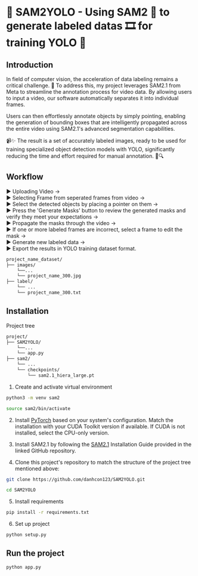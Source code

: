 # 🚀 SAM2YOLO - Using SAM2 🤖 to generate labeled datas 🎞️ for training YOLO 🚀
  
  
## Introduction
  
In field of computer vision, the acceleration of data labeling remains a critical challenge. 🎯 To address this, my project leverages SAM2.1 from Meta to streamline the annotation process for video data. By allowing users to input a video, our software automatically separates it into individual frames.  

Users can then effortlessly annotate objects by simply pointing, enabling the generation of bounding boxes that are intelligently propagated across the entire video using SAM2.1's advanced segmentation capabilities.  

📹✨ The result is a set of accurately labeled images, ready to be used for training specialized object detection models with YOLO, significantly reducing the time and effort required for manual annotation. 🚀🔍  
  
  
  
## Workflow
  
▶️ Uploading Video ->  
▶️ Selecting Frame from seperated frames from video ->  
▶️ Select the detected objects by placing a pointer on them ->  
▶️ Press the 'Generate Masks' button to review the generated masks and verify they meet your expectations ->  
▶️ Propagate the masks through the video ->  
▶️ If one or more labeled frames are incorrect, select a frame to edit the mask ->  
▶️ Generate new labeled data ->  
▶️ Export the results in YOLO training dataset format. 
```bash
project_name_dataset/
├── images/
    └──...
    └── project_name_300.jpg
├── label/
    └── ...
    └── project_name_300.txt
```                


## Installation

  
Project tree
```bash
project/
├── SAM2YOLO/
    └──...
    └── app.py
├── sam2/
    └── ...
    └── checkpoints/
        └── sam2.1_hiera_large.pt
```
  
1. Create and activate virtual environment
```bash
python3 -m venv sam2

source sam2/bin/activate
```

2. Install [PyTorch](https://pytorch.org/get-started/locally/) based on your system's configuration. Match the installation with your CUDA Toolkit version if available. If CUDA is not installed, select the CPU-only version.

3. Install SAM2.1 by following the [SAM2.1](https://github.com/facebookresearch/sam2/blob/main/INSTALL.md) Installation Guide provided in the linked GitHub repository.

4. Clone this project's repository to match the structure of the project tree mentioned above:
```bash
git clone https://github.com/danhcon123/SAM2YOLO.git

cd SAM2YOLO
```

5. Install requirements
```bash
pip install -r requirements.txt
```

6. Set up project
 ```bash
python setup.py
```

## Run the project
                               
```bash
python app.py
```
